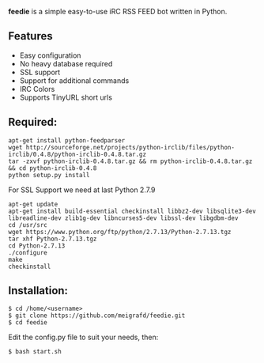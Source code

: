 **feedie** is a simple easy-to-use iRC RSS FEED bot written in Python.

## Features

* Easy configuration
* No heavy database required
* SSL support
* Support for additional commands
* IRC Colors
* Supports TinyURL short urls

## Required:

```
apt-get install python-feedparser
wget http://sourceforge.net/projects/python-irclib/files/python-irclib/0.4.8/python-irclib-0.4.8.tar.gz
tar -zxvf python-irclib-0.4.8.tar.gz && rm python-irclib-0.4.8.tar.gz && cd python-irclib-0.4.8  
python setup.py install
```


For SSL Support we need at last Python 2.7.9
```
apt-get update
apt-get install build-essential checkinstall libbz2-dev libsqlite3-dev libreadline-dev zlib1g-dev libncurses5-dev libssl-dev libgdbm-dev
cd /usr/src
wget https://www.python.org/ftp/python/2.7.13/Python-2.7.13.tgz
tar xhf Python-2.7.13.tgz
cd Python-2.7.13
./configure
make
checkinstall
```

## Installation:
```
$ cd /home/<username>  
$ git clone https://github.com/meigrafd/feedie.git
$ cd feedie
```

Edit the config.py file to suit your needs, then:

```
$ bash start.sh
```